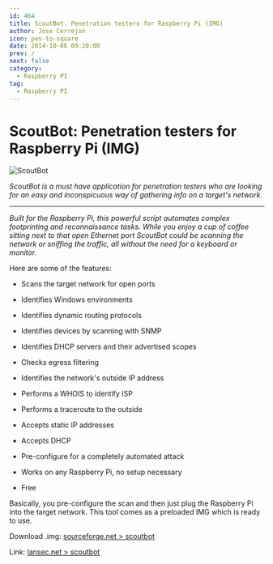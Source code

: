 ```yaml
---
id: 464
title: ScoutBot. Penetration testers for Raspberry Pi (IMG)
author: Jose Cerrejon
icon: pen-to-square
date: 2014-10-06 09:20:00
prev: /
next: false
category:
  - Raspberry PI
tag:
  - Raspberry PI
---
```


# ScoutBot: Penetration testers for Raspberry Pi (IMG)

![ScoutBot](/images/2014/10/scoutbot.png)

*ScoutBot is a must have application for penetration testers who are looking for an easy and inconspicuous way of gathering info on a target's network.*

- - -
*Built for the Raspberry Pi, this powerful script automates complex footprinting and reconnaissance tasks. While you enjoy a cup of coffee sitting next to that open Ethernet port ScoutBot could be scanning the network or sniffing the traffic, all without the need for a keyboard or monitor.*

Here are some of the features:

* Scans the target network for open ports

* Identifies Windows environments

* Identifies dynamic routing protocols

* Identifies devices by scanning with SNMP

* Identifies DHCP servers and their advertised scopes

* Checks egress filtering

* Identifies the network's outside IP address

* Performs a WHOIS to identify ISP

* Performs a traceroute to the outside

* Accepts static IP addresses

* Accepts DHCP

* Pre-configure for a completely automated attack

* Works on any Raspberry Pi, no setup necessary

* Free

Basically, you pre-configure the scan and then just plug the Raspberry Pi into the target network. This tool comes as a preloaded IMG which is ready to use.

Download .img: [sourceforge.net > scoutbot](http://sourceforge.net/projects/scoutbot/)

Link: [lansec.net > scoutbot](http://lansec.net/project/scoutbot/)